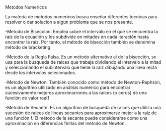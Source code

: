 Metodos Numericos

La materia de metodos numericos busca enseñar diferentes tecnicas para resolver o dar solucion a algun problema que se nos presente.

-Metodo de Biseccion.
Emplea sobre el intervalo en el que se encuentra la raíz de la ecuación y los subdivide en mitades en cada iteración hasta encontrar la raíz. Por tanto, el método de bisección también se denomina método de bracketing.

-Metodo de la Regla Falsa.
Es un método alternativo al de la bisección, se usa para la búsqueda de raíces que trabaja dividiendo el intervalo a la mitad y seleccionando el subintervalo que tiene la raíz dibujando una linea recta desde los intervalos selecionados. 

-Metodo de Newton.
También conocido como método de Newton-Raphson, es un algoritmo utilizado en análisis numérico para encontrar sucesivamente mejores aproximaciones a las raíces (o ceros) de una función de valor real1

-Metodo de Secante.
Es un algoritmo de búsqueda de raíces que utiliza una sucesión de raíces de líneas secantes para aproximarse mejor a la raíz de una función f. El método de la secante puede considerarse como una aproximación en diferencias finitas del método de Newton.
